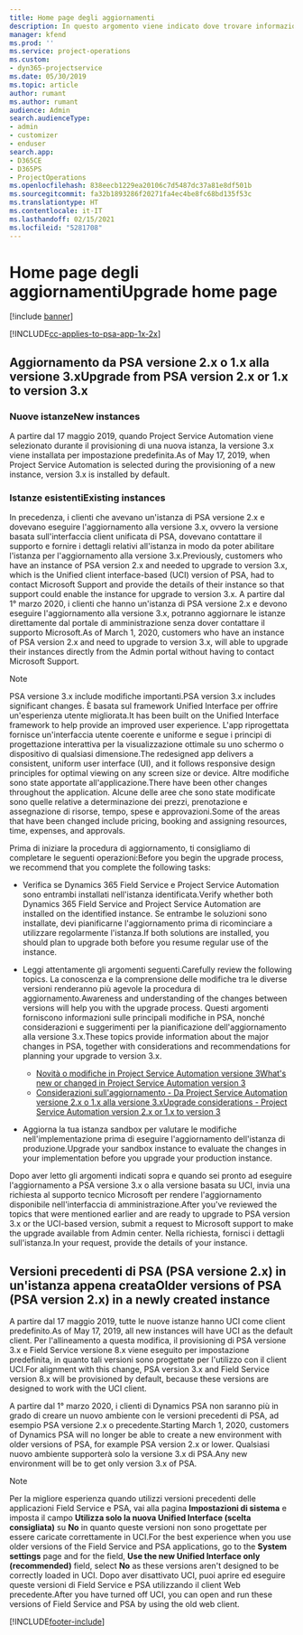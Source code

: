 ```yaml
---
title: Home page degli aggiornamenti
description: In questo argomento viene indicato dove trovare informazioni importanti sulle funzionalità nuove e modificate di Dynamics 365 Project Service Automation nonché la procedura per eseguire l'aggiornamento alla versione più recente.
manager: kfend
ms.prod: ''
ms.service: project-operations
ms.custom:
- dyn365-projectservice
ms.date: 05/30/2019
ms.topic: article
author: rumant
ms.author: rumant
audience: Admin
search.audienceType:
- admin
- customizer
- enduser
search.app:
- D365CE
- D365PS
- ProjectOperations
ms.openlocfilehash: 838eecb1229ea20106c7d5487dc37a81e8df501b
ms.sourcegitcommit: fa32b1893286f20271fa4ec4be8fc68bd135f53c
ms.translationtype: HT
ms.contentlocale: it-IT
ms.lasthandoff: 02/15/2021
ms.locfileid: "5281708"
---
```

# <a name="upgrade-home-page"></a><span data-ttu-id="779e9-103">Home page degli aggiornamenti</span><span class="sxs-lookup"><span data-stu-id="779e9-103">Upgrade home page</span></span>

[!include [banner](../includes/psa-now-project-operations.md)]

[!INCLUDE[cc-applies-to-psa-app-1x-2x](../includes/cc-applies-to-psa-app-1x-2x.md)]

## <a name="upgrade-from-psa-version-2x-or-1x-to-version-3x"></a><span data-ttu-id="779e9-104">Aggiornamento da PSA versione 2.x o 1.x alla versione 3.x</span><span class="sxs-lookup"><span data-stu-id="779e9-104">Upgrade from PSA version 2.x or 1.x to version 3.x</span></span>

### <a name="new-instances"></a><span data-ttu-id="779e9-105">Nuove istanze</span><span class="sxs-lookup"><span data-stu-id="779e9-105">New instances</span></span>

<span data-ttu-id="779e9-106">A partire dal 17 maggio 2019, quando Project Service Automation viene selezionato durante il provisioning di una nuova istanza, la versione 3.x viene installata per impostazione predefinita.</span><span class="sxs-lookup"><span data-stu-id="779e9-106">As of May 17, 2019, when Project Service Automation is selected during the provisioning of a new instance, version 3.x is installed by default.</span></span>

### <a name="existing-instances"></a><span data-ttu-id="779e9-107">Istanze esistenti</span><span class="sxs-lookup"><span data-stu-id="779e9-107">Existing instances</span></span>

<span data-ttu-id="779e9-108">In precedenza, i clienti che avevano un'istanza di PSA versione 2.x e dovevano eseguire l'aggiornamento alla versione 3.x, ovvero la versione basata sull'interfaccia client unificata di PSA, dovevano contattare il supporto e fornire i dettagli relativi all'istanza in modo da poter abilitare l'istanza per l'aggiornamento alla versione 3.x.</span><span class="sxs-lookup"><span data-stu-id="779e9-108">Previously, customers who have an instance of PSA version 2.x and needed to upgrade to version 3.x, which is the Unified client interface-based (UCI) version of PSA, had to contact Microsoft Support and provide the details of their instance so that support could enable the instance for upgrade to version 3.x.</span></span> <span data-ttu-id="779e9-109">A partire dal 1° marzo 2020, i clienti che hanno un'istanza di PSA versione 2.x e devono eseguire l'aggiornamento alla versione 3.x, potranno aggiornare le istanze direttamente dal portale di amministrazione senza dover contattare il supporto Microsoft.</span><span class="sxs-lookup"><span data-stu-id="779e9-109">As of March 1, 2020, customers who have an instance of PSA version 2.x and need to upgrade to version 3.x, will able to upgrade their instances directly from the Admin portal without having to contact Microsoft Support.</span></span>  

> [!NOTE]
> <span data-ttu-id="779e9-110">PSA versione 3.x include modifiche importanti.</span><span class="sxs-lookup"><span data-stu-id="779e9-110">PSA version 3.x includes significant changes.</span></span> <span data-ttu-id="779e9-111">È basata sul framework Unified Interface per offrire un'esperienza utente migliorata.</span><span class="sxs-lookup"><span data-stu-id="779e9-111">It has been built on the Unified Interface framework to help provide an improved user experience.</span></span> <span data-ttu-id="779e9-112">L'app riprogettata fornisce un'interfaccia utente coerente e uniforme e segue i principi di progettazione interattiva per la visualizzazione ottimale su uno schermo o dispositivo di qualsiasi dimensione.</span><span class="sxs-lookup"><span data-stu-id="779e9-112">The redesigned app delivers a consistent, uniform user interface (UI), and it follows responsive design principles for optimal viewing on any screen size or device.</span></span> <span data-ttu-id="779e9-113">Altre modifiche sono state apportate all'applicazione.</span><span class="sxs-lookup"><span data-stu-id="779e9-113">There have been other changes throughout the application.</span></span> <span data-ttu-id="779e9-114">Alcune delle aree che sono state modificate sono quelle relative a determinazione dei prezzi, prenotazione e assegnazione di risorse, tempo, spese e approvazioni.</span><span class="sxs-lookup"><span data-stu-id="779e9-114">Some of the areas that have been changed include pricing, booking and assigning resources, time, expenses, and approvals.</span></span>

<span data-ttu-id="779e9-115">Prima di iniziare la procedura di aggiornamento, ti consigliamo di completare le seguenti operazioni:</span><span class="sxs-lookup"><span data-stu-id="779e9-115">Before you begin the upgrade process, we recommend that you complete the following tasks:</span></span>

- <span data-ttu-id="779e9-116">Verifica se Dynamics 365 Field Service e Project Service Automation sono entrambi installati nell'istanza identificata.</span><span class="sxs-lookup"><span data-stu-id="779e9-116">Verify whether both Dynamics 365 Field Service and Project Service Automation are installed on the identified instance.</span></span> <span data-ttu-id="779e9-117">Se entrambe le soluzioni sono installate, devi pianificarne l'aggiornamento prima di ricominciare a utilizzare regolarmente l'istanza.</span><span class="sxs-lookup"><span data-stu-id="779e9-117">If both solutions are installed, you should plan to upgrade both before you resume regular use of the instance.</span></span>
- <span data-ttu-id="779e9-118">Leggi attentamente gli argomenti seguenti.</span><span class="sxs-lookup"><span data-stu-id="779e9-118">Carefully review the following topics.</span></span> <span data-ttu-id="779e9-119">La conoscenza e la comprensione delle modifiche tra le diverse versioni renderanno più agevole la procedura di aggiornamento.</span><span class="sxs-lookup"><span data-stu-id="779e9-119">Awareness and understanding of the changes between versions will help you with the upgrade process.</span></span> <span data-ttu-id="779e9-120">Questi argomenti forniscono informazioni sulle principali modifiche in PSA, nonché considerazioni e suggerimenti per la pianificazione dell'aggiornamento alla versione 3.x.</span><span class="sxs-lookup"><span data-stu-id="779e9-120">These topics provide information about the major changes in PSA, together with considerations and recommendations for planning your upgrade to version 3.x.</span></span>

    - [<span data-ttu-id="779e9-121">Novità o modifiche in Project Service Automation versione 3</span><span class="sxs-lookup"><span data-stu-id="779e9-121">What's new or changed in Project Service Automation version 3</span></span>](whats-new-changed-v3.md)
    - [<span data-ttu-id="779e9-122">Considerazioni sull'aggiornamento - Da Project Service Automation versione 2.x o 1.x alla versione 3.x</span><span class="sxs-lookup"><span data-stu-id="779e9-122">Upgrade considerations - Project Service Automation version 2.x or 1.x to version 3</span></span>](upgrade-v3.md)

- <span data-ttu-id="779e9-123">Aggiorna la tua istanza sandbox per valutare le modifiche nell'implementazione prima di eseguire l'aggiornamento dell'istanza di produzione.</span><span class="sxs-lookup"><span data-stu-id="779e9-123">Upgrade your sandbox instance to evaluate the changes in your implementation before you upgrade your production instance.</span></span>

<span data-ttu-id="779e9-124">Dopo aver letto gli argomenti indicati sopra e quando sei pronto ad eseguire l'aggiornamento a PSA versione 3.x o alla versione basata su UCI, invia una richiesta al supporto tecnico Microsoft per rendere l'aggiornamento disponibile nell'interfaccia di amministrazione.</span><span class="sxs-lookup"><span data-stu-id="779e9-124">After you've reviewed the topics that were mentioned earlier and are ready to upgrade to PSA version 3.x or the UCI-based version, submit a request to Microsoft support to make the upgrade available from Admin center.</span></span> <span data-ttu-id="779e9-125">Nella richiesta, fornisci i dettagli sull'istanza.</span><span class="sxs-lookup"><span data-stu-id="779e9-125">In your request, provide the details of your instance.</span></span>

## <a name="older-versions-of-psa-psa-version-2x-in-a-newly-created-instance"></a><span data-ttu-id="779e9-126">Versioni precedenti di PSA (PSA versione 2.x) in un'istanza appena creata</span><span class="sxs-lookup"><span data-stu-id="779e9-126">Older versions of PSA (PSA version 2.x) in a newly created instance</span></span>

<span data-ttu-id="779e9-127">A partire dal 17 maggio 2019, tutte le nuove istanze hanno UCI come client predefinito.</span><span class="sxs-lookup"><span data-stu-id="779e9-127">As of May 17, 2019, all new instances will have UCI as the default client.</span></span> <span data-ttu-id="779e9-128">Per l'allineamento a questa modifica, il provisioning di PSA versione 3.x e Field Service versione 8.x viene eseguito per impostazione predefinita, in quanto tali versioni sono progettate per l'utilizzo con il client UCI.</span><span class="sxs-lookup"><span data-stu-id="779e9-128">For alignment with this change, PSA version 3.x and Field Service version 8.x will be provisioned by default, because these versions are designed to work with the UCI client.</span></span>

<span data-ttu-id="779e9-129">A partire dal 1° marzo 2020, i clienti di Dynamics PSA non saranno più in grado di creare un nuovo ambiente con le versioni precedenti di PSA, ad esempio PSA versione 2.x o precedente.</span><span class="sxs-lookup"><span data-stu-id="779e9-129">Starting March 1, 2020, customers of Dynamics PSA will no longer be able to create a new environment with older versions of PSA, for example PSA version 2.x or lower.</span></span> <span data-ttu-id="779e9-130">Qualsiasi nuovo ambiente supporterà solo la versione 3.x di PSA.</span><span class="sxs-lookup"><span data-stu-id="779e9-130">Any new environment will be to get only version 3.x of PSA.</span></span>

> [!NOTE]
> <span data-ttu-id="779e9-131">Per la migliore esperienza quando utilizzi versioni precedenti delle applicazioni Field Service e PSA, vai alla pagina **Impostazioni di sistema** e imposta il campo **Utilizza solo la nuova Unified Interface (scelta consigliata)** su **No** in quanto queste versioni non sono progettate per essere caricate correttamente in UCI.</span><span class="sxs-lookup"><span data-stu-id="779e9-131">For the best experience when you use older versions of the Field Service and PSA applications, go to the **System settings** page and for the field, **Use the new Unified Interface only (recommended)** field, select **No** as these versions aren't designed to be correctly loaded in UCI.</span></span> <span data-ttu-id="779e9-132">Dopo aver disattivato UCI, puoi aprire ed eseguire queste versioni di Field Service e PSA utilizzando il client Web precedente.</span><span class="sxs-lookup"><span data-stu-id="779e9-132">After you have turned off UCI, you can open and run these versions of Field Service and PSA by using the old web client.</span></span> 


[!INCLUDE[footer-include](../includes/footer-banner.md)]